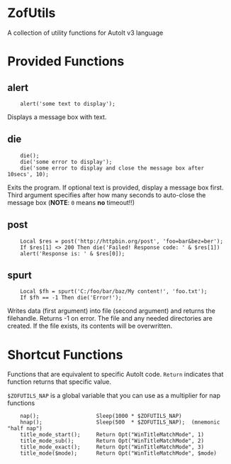 # ZofUtils

A collection of utility functions for AutoIt v3 language


# Provided Functions

## alert

```au3
    alert('some text to display');
```

Displays a message box with text.

## die

```au3
    die();
    die('some error to display');
    die('some error to display and close the message box after 10secs', 10);
```

Exits the program. If optional text is provided, display a message box first.
Third argument specifies after how many seconds to auto-close the message
box (**NOTE**: `0` means **no** timeout!!)

## post

```au3
    Local $res = post('http://httpbin.org/post', 'foo=bar&bez=ber');
    If $res[1] <> 200 Then die('Failed! Response code: ' & $res[1])
    alert('Response is: ' & $res[0]);
```

## spurt

```au3
    Local $fh = spurt('C:/foo/bar/baz/My content!', 'foo.txt');
    If $fh == -1 Then die('Error!');
```
Writes data (first argument) into file (second argument) and returns
the filehandle. Returns -1 on error. The file and any needed directories
are created. If the file exists, its contents will be overwritten.

# Shortcut Functions

Functions that are equivalent to specific AutoIt code. `Return` indicates
that function returns that specific value.

`$ZOFUTILS_NAP` is a global variable that you can use as a multiplier
for nap functions

```au3
    nap();                  Sleep(1000 * $ZOFUTILS_NAP)
    hnap();                 Sleep(500  * $ZOFUTILS_NAP);  (mnemonic "half nap")
    title_mode_start();     Return Opt("WinTitleMatchMode", 1)
    title_mode_sub();       Return Opt("WinTitleMatchMode", 2)
    title_mode_exact();     Return Opt("WinTitleMatchMode", 3)
    title_mode($mode);      Return Opt("WinTitleMatchMode", $mode)
```
